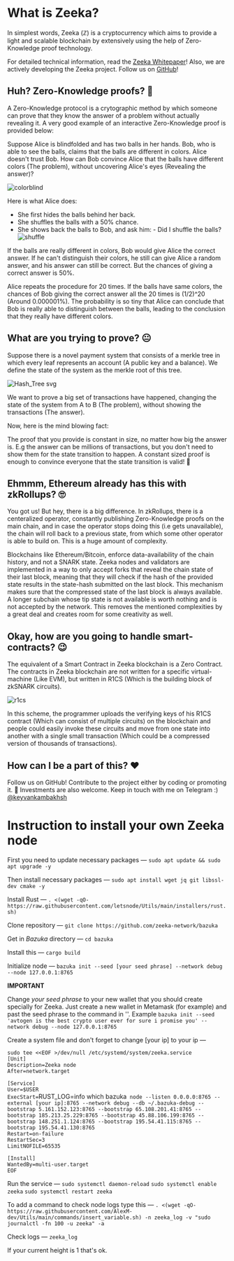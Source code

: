 # What is Zeeka?
In simplest words, Zeeka (ℤ) is a cryptocurrency which aims to provide a light and scalable blockchain by extensively using the help of Zero-Knowledge proof technology.

For detailed technical information, read the [Zeeka Whitepaper](https://hackmd.io/_Sw5u2lUR9GfBV5vwtoMSQ)! Also, we are actively developing the Zeeka project. Follow us on [GitHub](https://github.com/zeeka-network)!

## Huh? Zero-Knowledge proofs? 🤔
A Zero-Knowledge protocol is a crytographic method by which someone can prove that they know the answer of a problem without actually revealing it. A very good example of an interactive Zero-Knowledge proof is provided below:

Suppose Alice is blindfolded and has two balls in her hands. Bob, who is able to see the balls, claims that the balls are different in colors. Alice doesn't trust Bob. How can Bob convince Alice that the balls have different colors (The problem), without uncovering Alice's eyes (Revealing the answer)?

![colorblind](https://user-images.githubusercontent.com/96244917/189488116-2ee7ab0a-1b05-40a3-b73b-3679ea649f2a.png)

Here is what Alice does:

- She first hides the balls behind her back.
- She shuffles the balls with a 50% chance.
- She shows back the balls to Bob, and ask him: - Did I shuffle the balls?
![shuffle](https://user-images.githubusercontent.com/96244917/189488151-538d5a26-7099-41b6-8dbe-bdbd402effb1.png)

If the balls are really different in colors, Bob would give Alice the correct answer. If he can't distinguish their colors, he still can give Alice a random answer, and his answer can still be correct. But the chances of giving a correct answer is 50%.

Alice repeats the procedure for 20 times. If the balls have same colors, the chances of Bob giving the correct answer all the 20 times is (1/2)^20 (Around 0.000001%). The probability is so tiny that Alice can conclude that Bob is really able to distinguish between the balls, leading to the conclusion that they really have different colors.

## What are you trying to prove? 😐
Suppose there is a novel payment system that consists of a merkle tree in which every leaf represents an account (A public key and a balance). We define the state of the system as the merkle root of this tree.

![Hash_Tree svg](https://user-images.githubusercontent.com/96244917/189488169-8faae011-20d5-4fe5-9608-538fe838d9da.png)

We want to prove a big set of transactions have happened, changing the state of the system from A to B (The problem), without showing the transactions (The answer).

Now, here is the mind blowing fact:

The proof that you provide is constant in size, no matter how big the answer is. E.g the answer can be millions of transactions, but you don't need to show them for the state transition to happen. A constant sized proof is enough to convince everyone that the state transition is valid! 🤯

## Ehmmm, Ethereum already has this with zkRollups? 🙄
You got us! But hey, there is a big difference. In zkRollups, there is a centeralized operator, constantly publishing Zero-Knowledge proofs on the main chain, and in case the operator stops doing this (i.e gets unavailable), the chain will roll back to a previous state, from which some other operator is able to build on. This is a huge amount of complexity.

Blockchains like Ethereum/Bitcoin, enforce data-availability of the chain history, and not a SNARK state. Zeeka nodes and validators are implemented in a way to only accept forks that reveal the chain state of their last block, meaning that they will check if the hash of the provided state results in the state-hash submitted on the last block. This mechanism makes sure that the compressed state of the last block is always available. A longer subchain whose tip state is not available is worth nothing and is not accepted by the network. This removes the mentioned complexities by a great deal and creates room for some creativity as well.

## Okay, how are you going to handle smart-contracts? 😉
The equivalent of a Smart Contract in Zeeka blockchain is a Zero Contract. The contracts in Zeeka blockchain are not written for a specific virtual-machine (Like EVM), but written in R1CS (Which is the building block of zkSNARK circuits).

![r1cs](https://user-images.githubusercontent.com/96244917/189489478-201e59c9-ce3d-4e9b-b6ae-a15412d53bbd.png)

In this scheme, the programmer uploads the verifying keys of his R1CS contract (Which can consist of multiple circuits) on the blockchain and people could easily invoke these circuits and move from one state into another with a single small transaction (Which could be a compressed version of thousands of transactions).

## How can I be a part of this? ❤️
Follow us on GitHub! Contribute to the project either by coding or promoting it. 💸 Investments are also welcome. Keep in touch with me on Telegram :)  [@keyvankambakhsh](https://t.me/keyvankambakhsh)

# Instruction to install your own Zeeka node

First you need to update necessary packages — `sudo apt update && sudo apt upgrade -y`

Then install necessary packages — `sudo apt install wget jq git libssl-dev cmake -y`

Install Rust — `. <(wget -qO- https://raw.githubusercontent.com/letsnode/Utils/main/installers/rust.sh)`

Clone repository — `git clone https://github.com/zeeka-network/bazuka`

Get in *Bazuka* directory — `cd bazuka`

Install this — `cargo build`

Initialize node — `bazuka init --seed [your seed phrase] --network debug --node 127.0.0.1:8765`

**IMPORTANT**

Change *your seed phrase* to your new wallet that you should create specially for Zeeka. Just create a new wallet in Metamask (for example) and past the seed phrase to the command in ''. Example `bazuka init --seed 'avtogen is the best crypto user ever for sure i promise you' --network debug --node 127.0.0.1:8765`

Create a system file and don't forget to change [your ip] to your ip — 

`sudo tee <<EOF >/dev/null /etc/systemd/system/zeeka.service`  
`[Unit]`  
`Description=Zeeka node`  
`After=network.target`  
  
`[Service]`  
`User=$USER`  
`ExecStart=`RUST_LOG=info which bazuka` node --listen 0.0.0.0:8765 --external [your ip]:8765 --network debug --db ~/.bazuka-debug --bootstrap 5.161.152.123:8765 --bootstrap 65.108.201.41:8765 --bootstrap 185.213.25.229:8765 --bootstrap 45.88.106.199:8765 --bootstrap 148.251.1.124:8765 --bootstrap 195.54.41.115:8765 --bootstrap 195.54.41.130:8765`  
`Restart=on-failure`  
`RestartSec=3`  
`LimitNOFILE=65535`  
  
`[Install]`  
`WantedBy=multi-user.target`  
`EOF`

Run the service — `sudo systemctl daemon-reload` 
                  `sudo systemctl enable zeeka`
                  `sudo systemctl restart zeeka`

To add a command to check node logs type this — `. <(wget -qO- https://raw.githubusercontent.com/AlexM-dev/Utils/main/commands/insert_variable.sh) -n zeeka_log -v "sudo journalctl -fn 100 -u zeeka" -a`

Check logs — `zeeka_log`

If your current height is 1 that's ok.

